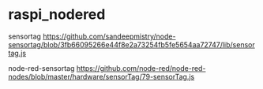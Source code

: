 # raspi_nodered

sensortag
https://github.com/sandeepmistry/node-sensortag/blob/3fb66095266e44f8e2a73254fb5fe5654aa72747/lib/sensortag.js

node-red-sensortag
https://github.com/node-red/node-red-nodes/blob/master/hardware/sensorTag/79-sensorTag.js
